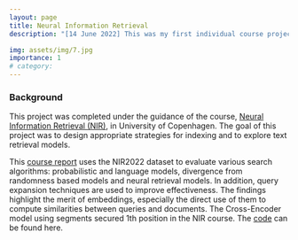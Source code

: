 ```yaml
---
layout: page
title: Neural Information Retrieval 
description: "[14 June 2022] This was my first individual course project in the field of NLP. Fortunately, my model performed best in the Neural information Retrieval course offered in 2022 at the University of Copenhagen."

img: assets/img/7.jpg
importance: 1
# category:
---
```


### Background

This project was completed under the guidance of the course, <a href="https://github.com/yuqinzhou9/course-neural_information_retrieval/blob/main/NIR_course_description.pdf">Neural Information Retrieval (NIR)</a>, in University of Copenhagen. The goal of this project was to design appropriate strategies for indexing and to explore text retrieval models.


This <a href="https://github.com/yuqinzhou9/course-neural_information_retrieval/blob/main/NIR%20report.pdf">course report</a> uses the NIR2022 dataset to evaluate various search algorithms: probabilistic and language models, divergence from randomness based models and neural retrieval models. In addition, query expansion techniques are used to improve effectiveness. The findings highlight the merit of embeddings, especially the direct use of them to compute similarities between queries and documents. The Cross-Encoder model using segments secured 1th position in the NIR course. The <a href="https://github.com/yuqinzhou9/course-neural_information_retrieval/tree/main/Code">code</a>  can be found here.
